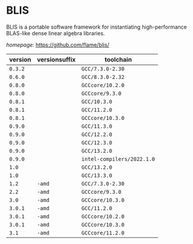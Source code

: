 # BLIS

BLIS is a portable software framework for instantiating high-performance  BLAS-like dense linear algebra libraries.

*homepage*: <https://github.com/flame/blis/>

version | versionsuffix | toolchain
--------|---------------|----------
``0.3.2`` |  | ``GCC/7.3.0-2.30``
``0.6.0`` |  | ``GCC/8.3.0-2.32``
``0.8.0`` |  | ``GCCcore/10.2.0``
``0.8.0`` |  | ``GCCcore/9.3.0``
``0.8.1`` |  | ``GCC/10.3.0``
``0.8.1`` |  | ``GCC/11.2.0``
``0.8.1`` |  | ``GCCcore/10.3.0``
``0.9.0`` |  | ``GCC/11.3.0``
``0.9.0`` |  | ``GCC/12.2.0``
``0.9.0`` |  | ``GCC/12.3.0``
``0.9.0`` |  | ``GCC/13.2.0``
``0.9.0`` |  | ``intel-compilers/2022.1.0``
``1.0`` |  | ``GCC/13.2.0``
``1.0`` |  | ``GCC/13.3.0``
``1.2`` | ``-amd`` | ``GCC/7.3.0-2.30``
``2.2`` | ``-amd`` | ``GCCcore/9.3.0``
``3.0`` | ``-amd`` | ``GCCcore/10.3.0``
``3.0.1`` | ``-amd`` | ``GCC/11.2.0``
``3.0.1`` | ``-amd`` | ``GCCcore/10.2.0``
``3.0.1`` | ``-amd`` | ``GCCcore/10.3.0``
``3.1`` | ``-amd`` | ``GCCcore/11.2.0``
